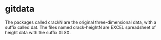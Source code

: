 # gitdata
The packages called crackN are the original three-dimensional data, with a suffix called dat.
The files named crack-heightN are EXCEL spreadsheet of height data with the suffix XLSX.
